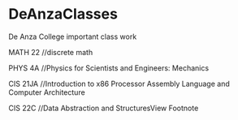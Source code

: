 # DeAnzaClasses
De Anza College important class work

MATH 22 //discrete math

PHYS 4A //Physics for Scientists and Engineers: Mechanics

CIS 21JA //Introduction to x86 Processor Assembly Language and Computer Architecture

CIS 22C //Data Abstraction and StructuresView Footnote
